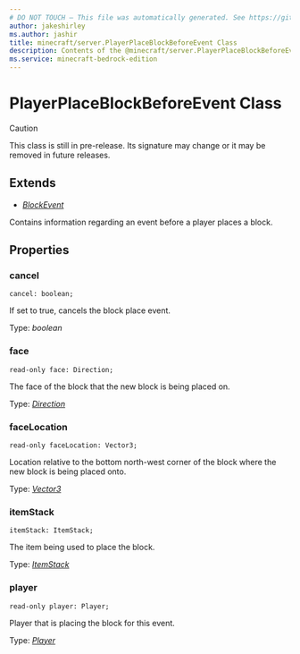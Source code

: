 ```yaml
---
# DO NOT TOUCH — This file was automatically generated. See https://github.com/mojang/minecraftapidocsgenerator to modify descriptions, examples, etc.
author: jakeshirley
ms.author: jashir
title: minecraft/server.PlayerPlaceBlockBeforeEvent Class
description: Contents of the @minecraft/server.PlayerPlaceBlockBeforeEvent class.
ms.service: minecraft-bedrock-edition
---
```

# PlayerPlaceBlockBeforeEvent Class

> [!CAUTION]
> This class is still in pre-release.  Its signature may change or it may be removed in future releases.

## Extends
- [*BlockEvent*](BlockEvent.md)

Contains information regarding an event before a player places a block.

## Properties

### **cancel**
`cancel: boolean;`

If set to true, cancels the block place event.

Type: *boolean*

### **face**
`read-only face: Direction;`

The face of the block that the new block is being placed on.

Type: [*Direction*](Direction.md)

### **faceLocation**
`read-only faceLocation: Vector3;`

Location relative to the bottom north-west corner of the block where the new block is being placed onto.

Type: [*Vector3*](Vector3.md)

### **itemStack**
`itemStack: ItemStack;`

The item being used to place the block.

Type: [*ItemStack*](ItemStack.md)

### **player**
`read-only player: Player;`

Player that is placing the block for this event.

Type: [*Player*](Player.md)
